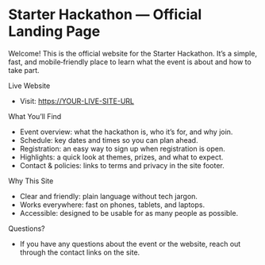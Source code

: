 
# Starter Hackathon — Official Landing Page

Welcome! This is the official website for the Starter Hackathon. It’s a simple, fast, and mobile‑friendly place to learn what the event is about and how to take part.

Live Website
- Visit: [https://YOUR-LIVE-SITE-URL](https://starter-hackathon.vercel.app/)

What You’ll Find
- Event overview: what the hackathon is, who it’s for, and why join.
- Schedule: key dates and times so you can plan ahead.
- Registration: an easy way to sign up when registration is open.
- Highlights: a quick look at themes, prizes, and what to expect.
- Contact & policies: links to terms and privacy in the site footer.

Why This Site
- Clear and friendly: plain language without tech jargon.
- Works everywhere: fast on phones, tablets, and laptops.
- Accessible: designed to be usable for as many people as possible.

Questions?
- If you have any questions about the event or the website, reach out through the contact links on the site.
